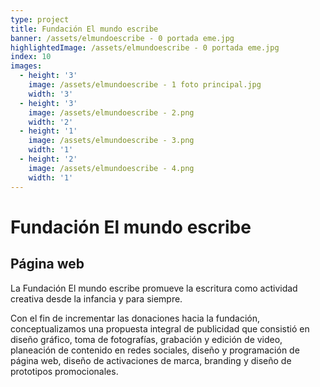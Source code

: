 ```yaml
---
type: project
title: Fundación El mundo escribe
banner: /assets/elmundoescribe - 0 portada eme.jpg
highlightedImage: /assets/elmundoescribe - 0 portada eme.jpg
index: 10
images:
  - height: '3'
    image: /assets/elmundoescribe - 1 foto principal.jpg
    width: '3'
  - height: '3'
    image: /assets/elmundoescribe - 2.png
    width: '2'
  - height: '1'
    image: /assets/elmundoescribe - 3.png
    width: '1'
  - height: '2'
    image: /assets/elmundoescribe - 4.png
    width: '1'
---
```

# Fundación El mundo escribe

## Página web

La Fundación El mundo escribe promueve la escritura como actividad creativa desde la infancia y para siempre. 

Con el fin de incrementar las donaciones hacia la fundación, conceptualizamos una propuesta integral de publicidad que consistió en diseño gráfico, toma de fotografías, grabación y edición de video, planeación de contenido en redes sociales, diseño y programación de página web, diseño de activaciones de marca, branding y diseño de prototipos promocionales. 

##
